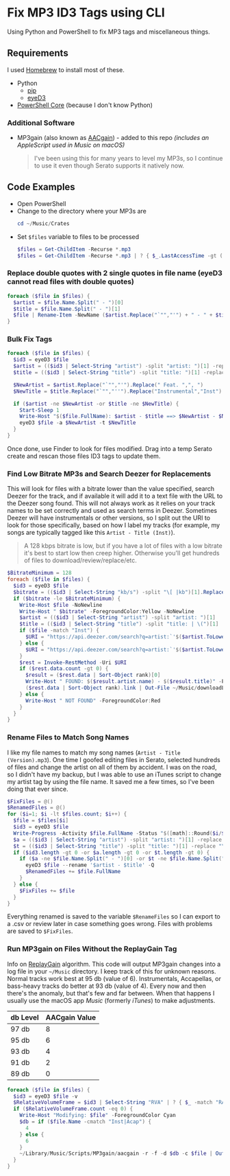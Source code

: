 # Fix MP3 ID3 Tags using CLI

Using Python and PowerShell to fix MP3 tags and miscellaneous things.

## Requirements

I used [Homebrew](https://brew.sh/) to install most of these.

- Python
  - [pip](https://docs.brew.sh/Homebrew-and-Python)
  - [eyeD3](https://eyed3.readthedocs.io/en/latest/installation.html)
- [PowerShell Core](https://formulae.brew.sh/cask/powershell) (because I don't know Python)

### Additional Software

- MP3gain (also known as [AACgain](http://aacgain.altosdesign.com/)) - added to this repo _(includes an AppleScript used in Music on macOS)_
  > I've been using this for many years to level my MP3s, so I continue to use it even though Serato supports it natively now.

## Code Examples

- Open PowerShell
- Change to the directory where your MP3s are
  ```powershell
  cd ~/Music/Crates
  ```
- Set `$files` variable to files to be processed
  ```powershell
  $files = Get-ChildItem -Recurse *.mp3
  $files = Get-ChildItem -Recurse *.mp3 | ? { $_.LastAccessTime -gt (Get-Date).AddHours(-36) }
  ```

### Replace double quotes with 2 single quotes in file name (eyeD3 cannot read files with double quotes)

```powershell
foreach ($file in $files) {
  $artist = $file.Name.Split(" - ")[0]
  $title = $file.Name.Split(" - ")[1]
  $file | Rename-Item -NewName ($artist.Replace("`"","'") + " - " + $title.Replace("`"","''"))
}
```

### Bulk Fix Tags

```powershell
foreach ($file in $files) {
  $id3 = eyeD3 $file
  $artist = (($id3 | Select-String "artist") -split "artist: ")[1] -replace ":|\/","-"
  $title = (($id3 | Select-String "title") -split "title: ")[1] -replace ":|\/","-"

  $NewArtist = $artist.Replace("`"","'").Replace(" Feat. ",", ")
  $NewTitle = $title.Replace("`"","''").Replace("Instrumental","Inst").Replace("Acapella","Acap")

  if ($artist -ne $NewArtist -or $title -ne $NewTitle) {
    Start-Sleep 1
    Write-Host "$($file.FullName): $artist - $title ==> $NewArtist - $NewTitle" -ForegroundColor Cyan
    eyeD3 $file -a $NewArtist -t $NewTitle
  }
}
```

Once done, use Finder to look for files modified. Drag into a temp Serato create and rescan those files ID3 tags to update them.

### Find Low Bitrate MP3s and Search Deezer for Replacements

This will look for files with a bitrate lower than the value specified, search Deezer for the track, and if available it will add it to a text file with the URL to the Deezer song found. This will not always work as it relies on your track names to be set correctly and used as search terms in Deezer. Sometimes Deezer will have instrumentals or other versions, so I split out the URI to look for those specifically, based on how I label my tracks (for example, my songs are typically tagged like this `Artist - Title (Inst)`).

> A 128 kbps bitrate is low, but if you have a lot of files with a low bitrate it's best to start low then creep higher. Otherwise you'll get hundreds of files to download/review/replace/etc.

```powershell
$BitrateMinimum = 128
foreach ($file in $files) {
  $id3 = eyeD3 $file
  $bitrate = (($id3 | Select-String "kb/s") -split "\[ |kb")[1].Replace("~",$null)
  if ($bitrate -le $BitrateMinimum) {
    Write-Host $file -NoNewline
    Write-Host " $bitrate" -ForegroundColor:Yellow -NoNewline
    $artist = (($id3 | Select-String "artist") -split "artist: ")[1]
    $title = (($id3 | Select-String "title") -split "title: | \(")[1]
    if ($file -match "Inst") {
      $URI = "https://api.deezer.com/search?q=artist:`'$($artist.ToLower())`' track:`'$($title.ToLower()) instrumental`'"
    } else {
      $URI = "https://api.deezer.com/search?q=artist:`'$($artist.ToLower())`' track:`'$($title.ToLower())`'"
    }
    $rest = Invoke-RestMethod -Uri $URI
    if ($rest.data.count -gt 0) {
      $result = ($rest.data | Sort-Object rank)[0]
      Write-Host " FOUND: $($result.artist.name) - $($result.title)" -ForegroundColor:Green
      ($rest.data | Sort-Object rank).link | Out-File ~/Music/downloadLinks.txt -Append
    } else {
      Write-Host " NOT FOUND" -ForegroundColor:Red
    }
  }
}
```

### Rename Files to Match Song Names

I like my file names to match my song names (`Artist - Title (Version).mp3`). One time I goofed editing files in Serato, selected hundreds of files and change the artist on all of them by accident. I was on the road, so I didn't have my backup, but I was able to use an iTunes script to change my artist tag by using the file name. It saved me a few times, so I've been doing that ever since.

```powershell
$FixFiles = @()
$RenamedFiles = @()
for ($i=1; $i -lt $files.count; $i++) {
  $file = $files[$i]
  $id3 = eyeD3 $file
  Write-Progress -Activity $file.FullName -Status "$([math]::Round($i/$files.count*100))% Complete ~ File $i of $($files.count) ~ Renamed: $($RenamedFiles.count) ~ Errors: $($FixFiles.count)" -PercentComplete ($i/$files.count*100)
  $a = (($id3 | Select-String "artist") -split "artist: ")[1] -replace "\/|\\","-"
  $t = (($id3 | Select-String "title") -split "title: ")[1] -replace "\/|\\","-"
  if ($id3.length -gt 0 -or $a.length -gt 0 -or $t.length -gt 0) {
    if ($a -ne $file.Name.Split(" - ")[0] -or $t -ne $file.Name.Split(" - ")[1].Replace($file.Extension,$null)) {
      eyeD3 $file --rename '$artist - $title' -Q
      $RenamedFiles += $file.FullName
    }
  } else {
    $FixFiles += $file
  }
}
```

Everything renamed is saved to the variable `$RenameFiles` so I can export to a .csv or review later in case something goes wrong. Files with problems are saved to `$FixFiles`.

### Run MP3gain on Files Without the ReplayGain Tag

Info on [ReplayGain](https://en.wikipedia.org/wiki/ReplayGain) algorithm. This code will output MP3gain changes into a log file in your `~/Music` directory. I keep track of this for unknown reasons. Normal tracks work best at 95 db (value of 6). Instrumentals, Accapellas, or bass-heavy tracks do better at 93 db (value of 4). Every now and then there's the anomaly, but that's few and far between. When that happens I usually use the macOS app _Music_ (formerly _iTunes_) to make adjustments.

| db Level | AACgain Value |
| -------- | ------------- |
| 97 db    | 8             |
| 95 db    | 6             |
| 93 db    | 4             |
| 91 db    | 2             |
| 89 db    | 0             |

```powershell
foreach ($file in $files) {
  $id3 = eyeD3 $file -v
  $RelativeVolumeFrame = $id3 | Select-String "RVA" | ? { $_ -match "RAVD|RVA2" }
  if ($RelativeVolumeFrame.count -eq 0) {
    Write-Host "Modifying: $file" -ForegroundColor Cyan
    $db = if ($file.Name -cmatch "Inst|Acap") {
      4
    } else {
      6
    }
    ~/Library/Music/Scripts/MP3gain/aacgain -r -f -d $db -c $file | Out-File ~/Music/MP3gain.log -Append
  }
}
```
